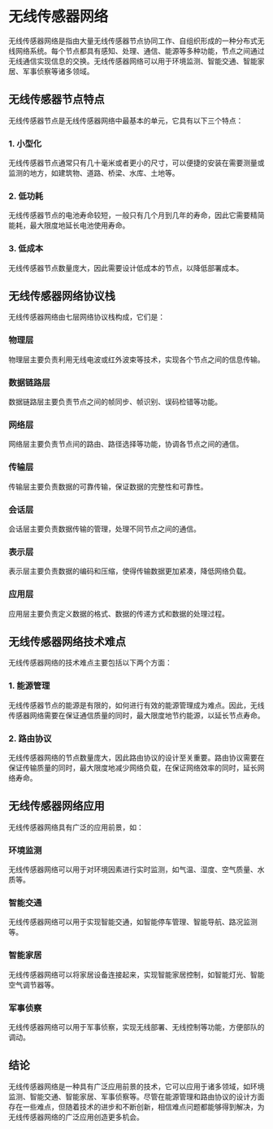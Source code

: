 # 无线传感器网络
无线传感器网络是指由大量无线传感器节点协同工作、自组织形成的一种分布式无线网络系统。每个节点都具有感知、处理、通信、能源等多种功能，节点之间通过无线通信实现信息的交换。无线传感器网络可以用于环境监测、智能交通、智能家居、军事侦察等诸多领域。

## 无线传感器节点特点
无线传感器节点是无线传感器网络中最基本的单元，它具有以下三个特点：

### 1. 小型化
无线传感器节点通常只有几十毫米或者更小的尺寸，可以便捷的安装在需要测量或监测的地方，如建筑物、道路、桥梁、水库、土地等。

### 2. 低功耗
无线传感器节点的电池寿命较短，一般只有几个月到几年的寿命，因此它需要精简能耗，最大限度地延长电池使用寿命。

### 3. 低成本
无线传感器节点数量庞大，因此需要设计低成本的节点，以降低部署成本。

## 无线传感器网络协议栈
无线传感器网络由七层网络协议栈构成，它们是：

### 物理层
物理层主要负责利用无线电波或红外波束等技术，实现各个节点之间的信息传输。

### 数据链路层
数据链路层主要负责节点之间的帧同步、帧识别、误码检错等功能。

### 网络层
网络层主要负责节点间的路由、路径选择等功能，协调各节点之间的通信。

### 传输层
传输层主要负责数据的可靠传输，保证数据的完整性和可靠性。

### 会话层
会话层主要负责数据传输的管理，处理不同节点之间的通信。

### 表示层
表示层主要负责数据的编码和压缩，使得传输数据更加紧凑，降低网络负载。

### 应用层
应用层主要负责定义数据的格式、数据的传递方式和数据的处理过程。

## 无线传感器网络技术难点
无线传感器网络的技术难点主要包括以下两个方面：

### 1. 能源管理
无线传感器节点的能源是有限的，如何进行有效的能源管理成为难点。因此，无线传感器网络需要在保证通信质量的同时，最大限度地节约能源，以延长节点寿命。

### 2. 路由协议
无线传感器网络的节点数量庞大，因此路由协议的设计至关重要。路由协议需要在保证传输质量的同时，最大限度地减少网络负载，在保证网络效率的同时，延长网络寿命。

## 无线传感器网络应用
无线传感器网络具有广泛的应用前景，如：

### 环境监测
无线传感器网络可以用于对环境因素进行实时监测，如气温、湿度、空气质量、水质等。

### 智能交通
无线传感器网络可以用于实现智能交通，如智能停车管理、智能导航、路况监测等。

### 智能家居
无线传感器网络可以将家居设备连接起来，实现智能家居控制，如智能灯光、智能空气调节器等。

### 军事侦察
无线传感器网络可以用于军事侦察，实现无线部署、无线控制等功能，方便部队的调动。

## 结论
无线传感器网络是一种具有广泛应用前景的技术，它可以应用于诸多领域，如环境监测、智能交通、智能家居、军事侦察等。尽管在能源管理和路由协议的设计方面存在一些难点，但随着技术的进步和不断创新，相信难点问题都能够得到解决，为无线传感器网络的广泛应用创造更多机会。